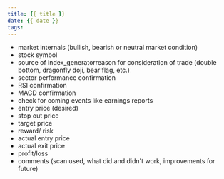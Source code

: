 ```yaml
---
title: {{ title }}
date: {{ date }}
tags:
---
```


* market internals (bullish, bearish or neutral market condition)
* stock symbol
* source of index_generatorreason for consideration of trade (double bottom, dragonfly doji, bear flag, etc.)
* sector performance confirmation
* RSI confirmation
* MACD confirmation
* check for coming events like earnings reports
* entry price (desired)
* stop out price
* target price
* reward/ risk
* actual entry price
* actual exit price
* profit/loss
* comments (scan used, what did and didn't work, improvements for future)
